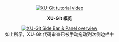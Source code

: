 <figure align="center">
  <a href="https://www.youtube.com/watch?v=UQPb73Zz9qk?utm_source=gitlens-extension&amp;utm_medium=walkthru_welcome" title="观看使用引导视频">
    <img src="tutorial.png" alt="XU-Git tutorial video" />
  </a>
</figure>

<figure align="center">
  <p><strong>XU-Git 概览</strong></p>
  <a href="command:gitlens.showWelcomePage" title="打开 XU-Git 欢迎页">
    <img src="../../images/docs/side-bar-views.png" alt="XU-Git Side Bar & Panel overview" />
  </a>
  <figcaption>如上所示，XU-Git 代码审查已被手动拖动到次侧边栏中</figcaption>
</figure>
